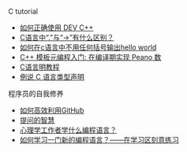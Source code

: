 
C tutorial
* [如何正确使用 DEV C++](?md=C/how-to-use-devcpp-in-right-way.md)
* [C语言中“.”与“->”有什么区别？](?md=C/whats-difference-between-dot&arrow-in-c-language.md)
* [如何在c语言中不用任何括号输出hello world](?md=C/how-to-output-helloworld-in-c-without-brackets.md)
* [C++ 模板元编程入门: 在编译期实现 Peano 数](?md=C/Implement-Compile-Time-Peano-Numbers.md)
* [C语言明教程](?md=C/t0.md)
* [例说 C 语言类型声明](?md=C/Demystifying-the-Type-Declarations-in-C.md)

程序员的自我修养
* [如何高效利用GitHub](?md=culture/How-to-use-GitHub-efficiently.md)
* [提问的智慧](?md=culture/How-To-Ask-Questions-The-Smart-Way.md)
* [心理学工作者学什么编程语言？](?md=culture/psychologist-and-program.md)
* [如何学习一门新的编程语言？——在学习区刻意练习](?md=culture/study-program-psychology.md)
